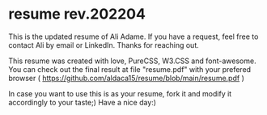 # resume rev.202204
This is the updated resume of Ali Adame.
If you have a request, feel free to contact Ali by email or LinkedIn. Thanks for reaching out. 

This resume was created with love, PureCSS, W3.CSS and font-awesome. 
You can check out the final result at file "resume.pdf" with your prefered browser ( https://github.com/aldaca15/resume/blob/main/resume.pdf )

In case you want to use this is as your resume, fork it and modify it accordingly to your taste;)
Have a nice day:)
